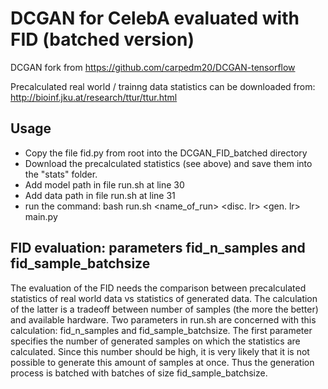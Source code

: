 # DCGAN for CelebA evaluated with FID (batched version)

DCGAN fork from https://github.com/carpedm20/DCGAN-tensorflow

Precalculated real world / trainng data statistics can be downloaded from:
http://bioinf.jku.at/research/ttur/ttur.html

## Usage
- Copy the file fid.py from root into the DCGAN_FID_batched directory
- Download the precalculated statistics (see above) and save them into the "stats" folder.
- Add model path in file run.sh at line 30
- Add data path in file run.sh at line 31
- run the command: bash run.sh <name_of_run> <disc. lr> <gen. lr> main.py

## FID evaluation: parameters fid_n_samples and fid_sample_batchsize
The evaluation of the FID needs the comparison between precalculated statistics of real world data vs statistics of generated data.
The calculation of the latter is a tradeoff between number of samples (the more the better) and available hardware. Two parameters
in run.sh are concerned with this calculation: fid_n_samples and fid_sample_batchsize. The first parameter specifies the number of
generated samples on which the statistics are calculated. Since this number should be high, it is very likely that it is not possible 
to generate this amount of samples at once. Thus the generation process is batched with batches of size fid_sample_batchsize. 
